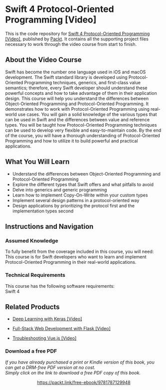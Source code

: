 # Swift 4 Protocol-Oriented Programming [Video]
This is the code repository for [Swift 4 Protocol-Oriented Programming [Video]](https://www.packtpub.com/application-development/swift-4-protocol-oriented-programming-video?utm_source=github&utm_medium=repository&utm_campaign=9781788995160), published by [Packt](https://www.packtpub.com/?utm_source=github). It contains all the supporting project files necessary to work through the video course from start to finish.
## About the Video Course
Swift has become the number one language used in iOS and macOS development. The Swift standard library is developed using Protocol-Oriented Programming techniques, generics, and first-class value semantics; therefore, every Swift developer should understand these powerful concepts and how to take advantage of them in their application design.
This course will help you understand the differences between Object-Oriented Programming and Protocol-Oriented Programming. It demonstrates how to work with Protocol-Oriented Programming using real-world use cases. You will gain a solid knowledge of the various types that can be used in Swift and the differences between value and reference types. You will be taught how Protocol-Oriented Programming techniques can be used to develop very flexible and easy-to-maintain code.
By the end of the course, you will have a thorough understanding of Protocol-Oriented Programming and how to utilize it to build powerful and practical applications.

<H2>What You Will Learn</H2>
<DIV class=book-info-will-learn-text>
<UL>
<LI>Understand the differences between Object-Oriented Programming and Protocol-Oriented Programming 
<LI>Explore the different types that Swift offers and what pitfalls to avoid 
<LI>Delve into generics and generic programming 
<LI>Learn how to implement Copy-On-Write within your custom types 
<LI>Implement several design patterns in a protocol-oriented way 
<LI>Design applications by prioritizing the protocol first and the implementation types second </LI></UL></DIV>

## Instructions and Navigation
### Assumed Knowledge
To fully benefit from the coverage included in this course, you will need:<br/>
This course is for Swift developers who want to learn and implement Protocol-Oriented Programming in their real-world applications.
### Technical Requirements
This course has the following software requirements:<br/>
Swift 4

## Related Products
* [Deep Learning with Keras [Video]](https://www.packtpub.com/big-data-and-business-intelligence/deep-learning-keras-video?utm_source=github&utm_medium=repository&utm_campaign=9781789138597)

* [Full-Stack Web Development with Flask [Video]](https://www.packtpub.com/web-development/full-stack-web-development-flask-video?utm_source=github&utm_medium=repository&utm_campaign=9781789957464)

* [Troubleshooting Vue.js [Video]](https://www.packtpub.com/application-development/troubleshooting-vuejs-video?utm_source=github&utm_medium=repository&utm_campaign=9781788993531)

### Download a free PDF

 <i>If you have already purchased a print or Kindle version of this book, you can get a DRM-free PDF version at no cost.<br>Simply click on the link to download a free PDF copy of this book.</i>
<p align="center"> <a href="https://packt.link/free-ebook/9781787129948">https://packt.link/free-ebook/9781787129948 </a> </p>